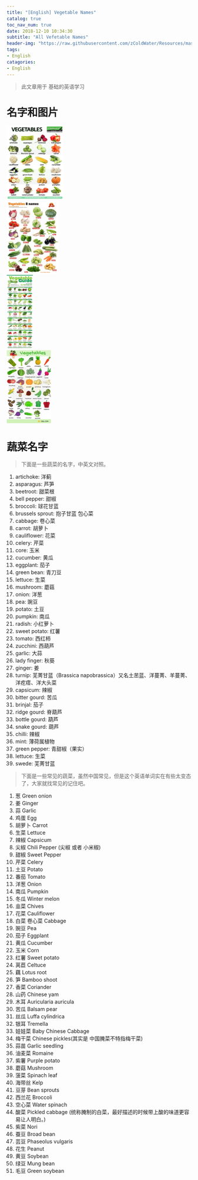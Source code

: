 ```yaml
---
title: "[English] Vegetable Names"
catalog: true
toc_nav_num: true
date: 2018-12-10 10:34:30
subtitle: "All Vefetable Names"
header-img: "https://raw.githubusercontent.com/zColdWater/Resources/master/Images/vegetables_banner.jpg"
tags:
- English
catagories:
- English
---
```


> 此文章用于 基础的英语学习

名字和图片
=======

<img src="https://raw.githubusercontent.com/zColdWater/Resources/master/Images/vegetables1.jpg" height="200" />  

<br />

<img src="https://raw.githubusercontent.com/zColdWater/Resources/master/Images/vegetables2.jpg" height="200" /> 

<br />

<img src="https://raw.githubusercontent.com/zColdWater/Resources/master/Images/vegetables3.jpg" height="200" /> 

<br />

<img src="https://raw.githubusercontent.com/zColdWater/Resources/master/Images/vegetables4.jpg" height="200" /> 


<br />



蔬菜名字
=======
> 下面是一些蔬菜的名字，中英文对照。

1. artichoke: 洋蓟
2. asparagus: 芦笋
3. beetroot: 甜菜根
4. bell pepper: 甜椒
5. broccoli: 球花甘蓝
6. brussels sprout: 抱子甘蓝 包心菜
7. cabbage: 卷心菜
8. carrot: 胡萝卜
9. cauliflower: 花菜
10. celery: 芹菜
11. core: 玉米
12. cucumber: 黄瓜
13. eggplant: 茄子
14. green bean: 青刀豆
15. lettuce: 生菜
16. mushroom: 蘑菇
17. onion: 洋葱
18. pea: 豌豆
19. potato: 土豆
20. pumpkin: 南瓜
21. radish: 小红萝卜
22. sweet potato: 红薯
23. tomato: 西红柿
24. zucchini: 西葫芦
25. garlic: 大蒜
26. lady finger: 秋葵
27. ginger: 姜
28. turnip: 芜菁甘蓝（Brassica napobrassica）又名土苤蓝、洋蔓菁、羊蔓菁、洋疙瘩、洋大头菜
29. capsicum: 辣椒
30. bitter gourd: 苦瓜
31. brinjal: 茄子
32. ridge gourd: 脊葫芦 
33. bottle gourd: 葫芦
34. snake gourd: 葫芦
35. chilli: 辣椒
36. mint: 薄荷属植物
37. green pepper: 青甜椒（果实）
38. lettuce: 生菜
39. swede: 芜菁甘蓝



> 下面是一些常见的蔬菜，虽然中国常见，但是这个英语单词实在有些太变态了，大家就找常见的记住吧。

1. 葱 Green onion
2. 姜 Ginger
3. 蒜 Garlic
6. 鸡蛋 Egg
7. 胡萝卜 Carrot
8. 生菜 Lettuce
9. 辣椒 Capsicum
10. 尖椒 Chili Pepper (尖椒 或者 小米椒)
11. 甜椒 Sweet Pepper
12. 芹菜 Celery
13. 土豆 Potato
14. 番茄 Tomato
15. 洋葱 Onion
16. 南瓜 Pumpkin
17. 冬瓜 Winter melon
18. 韭菜 Chives
19. 花菜 Cauliflower
20. 白菜 卷心菜 Cabbage
22. 豌豆 Pea
23. 茄子 Eggplant
24. 黄瓜 Cucumber
25. 玉米 Corn
26. 红薯 Sweet potato
27. 莴苣 Celtuce
28. 藕 Lotus root
29. 笋 Bamboo shoot
30. 香菜 Coriander
31. 山药 Chinese yam
32. 木耳 Auricularia auricula
33. 苦瓜 Balsam pear
34. 丝瓜 Luffa cylindrica
35. 银耳 Tremella
36. 娃娃菜 Baby Chinese Cabbage
38. 梅干菜 Chinese pickles(其实是 中国腌菜不特指梅干菜)
39. 蒜苗 Garlic seedling
40. 油麦菜 Romaine 
41. 紫薯 Purple potato
43. 蘑菇 Mushroom
44. 菠菜 Spinach leaf
45. 海带丝 Kelp
47. 豆芽 Bean sprouts
48. 西兰花 Broccoli
49. 空心菜 Water spinach
50. 酸菜 Pickled cabbage (统称腌制的白菜，最好描述的时候带上酸的味道更容易让人明白。)
51. 紫菜 Nori
52. 蚕豆 Broad bean
53. 芸豆 Phaseolus vulgaris
56. 花生 Peanut
57. 黄豆 Soybean
58. 绿豆 Mung bean
59. 毛豆 Green soybean

